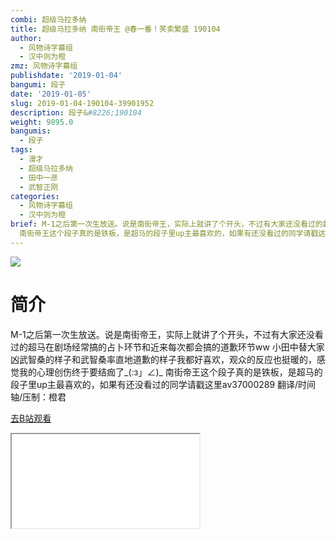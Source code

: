 ```yaml
---
combi: 超级马拉多纳
title: 超级马拉多纳 南街帝王 @春一番！笑卖繁盛 190104
author:
  - 风物诗字幕组
  - 汉中则为橙
zmz: 风物诗字幕组
publishdate: '2019-01-04'
bangumi: 段子
date: '2019-01-05'
slug: 2019-01-04-190104-39901952
description: 段子&#8226;190104
weight: 9895.0
bangumis:
  - 段子
tags:
  - 漫才
  - 超级马拉多纳
  - 田中一彦
  - 武智正刚
categories:
  - 风物诗字幕组
  - 汉中则为橙
brief: M-1之后第一次生放送。说是南街帝王，实际上就讲了个开头，不过有大家还没看过的超马在剧场经常搞的占卜环节和近来每次都会搞的道歉环节ww 小田中替大家凶武智桑的样子和武智桑率直地道歉的样子我都好喜欢，观众的反应也挺暖的，感觉我的心理创伤终于要结痂了_(:з」∠)_
  南街帝王这个段子真的是铁板，是超马的段子里up主最喜欢的，如果有还没看过的同学请戳这里av37000289 翻译/时间轴/压制：橙君
---
```

![](https://i.imgur.com/ybMXbL9.jpg)
# 简介  
M-1之后第一次生放送。说是南街帝王，实际上就讲了个开头，不过有大家还没看过的超马在剧场经常搞的占卜环节和近来每次都会搞的道歉环节ww 小田中替大家凶武智桑的样子和武智桑率直地道歉的样子我都好喜欢，观众的反应也挺暖的，感觉我的心理创伤终于要结痂了_(:з」∠)_
南街帝王这个段子真的是铁板，是超马的段子里up主最喜欢的，如果有还没看过的同学请戳这里av37000289
翻译/时间轴/压制：橙君  

[去B站观看](https://www.bilibili.com/video/av39901952/)
<div class ="resp-container"><iframe class="testiframe" src="//player.bilibili.com/player.html?aid=39901952"", scrolling="no", allowfullscreen="true" > </iframe></div> 
